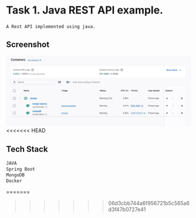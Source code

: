 # Task 1. Java REST API example.
    A Rest API implemented using java.
## Screenshot
![container!](screenshot/container.jpg)
<<<<<<< HEAD

## Tech Stack
    JAVA
    Spring Boot
    MongoDB
    Docker
=======
>>>>>>> 06d3cbb744a6f956721b5c565a6d3f47b0727e41
